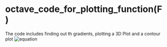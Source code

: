 # octave_code_for_plotting_function(F)
The code includes finding out th gradients, plotting a 3D Plot and a contour plot
![equation](https://user-images.githubusercontent.com/74448981/102238546-e135d300-3f1b-11eb-87fc-66674b170f06.PNG)

